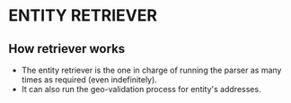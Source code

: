 ENTITY RETRIEVER
================

How retriever works
-------------------
* The entity retriever is the one in charge of running the parser as many times as required (even indefinitely).
* It can also run the geo-validation process for entity's addresses.